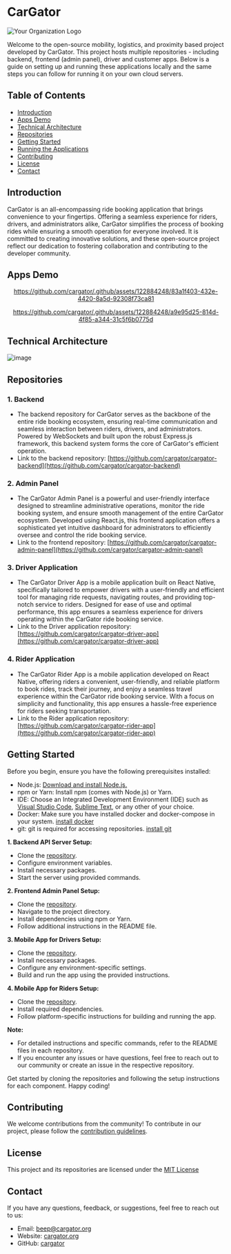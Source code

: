 # CarGator

![Your Organization Logo](https://avatars.githubusercontent.com/u/140787853?s=200&v=4)

Welcome to the open-source mobility, logistics, and proximity based project developed by CarGator. This project hosts multiple repositories - including backend, frontend (admin panel), driver and customer apps. Below is a guide on setting up and running these applications locally and the same steps you can follow for running it on your own cloud servers.

## Table of Contents

- [Introduction](#introduction)
- [Apps Demo](#Apps-Demo)
- [Technical Architecture](#technical-architecture)
- [Repositories](#repositories)
- [Getting Started](#getting-started)
- [Running the Applications](#running-the-applications)
- [Contributing](#contributing)
- [License](#license)
- [Contact](#contact)

## Introduction

CarGator is an all-encompassing ride booking application that brings convenience to your fingertips. Offering a seamless experience for riders, drivers, and administrators alike, CarGator simplifies the process of booking rides while ensuring a smooth operation for everyone involved.
It is committed to creating innovative solutions, and these open-source project reflect our dedication to fostering collaboration and contributing to the developer community.

## Apps Demo 
<div align="center">
  
https://github.com/cargator/.github/assets/122884248/83a1f403-432e-4420-8a5d-92308f73ca81

https://github.com/cargator/.github/assets/122884248/a9e95d25-814d-4f85-a344-31c5f6b0775d

</div>


## Technical Architecture

![image](https://github.com/cargator/.github/assets/89575921/789ce6bc-bcee-4ea9-a35f-9a41a4de8c6f)


## Repositories

### 1. Backend

- The backend repository for CarGator serves as the backbone of the entire ride booking ecosystem, ensuring real-time communication and seamless interaction between riders, drivers, and administrators. Powered by WebSockets and built upon the robust Express.js framework, this backend system forms the core of CarGator's efficient operation.
- Link to the backend repository: [https://github.com/cargator/cargator-backend](https://github.com/cargator/cargator-backend)

### 2. Admin Panel

- The CarGator Admin Panel is a powerful and user-friendly interface designed to streamline administrative operations, monitor the ride booking system, and ensure smooth management of the entire CarGator ecosystem. Developed using React.js, this frontend application offers a sophisticated yet intuitive dashboard for administrators to efficiently oversee and control the ride booking service.
- Link to the frontend repository: [https://github.com/cargator/cargator-admin-panel](https://github.com/cargator/cargator-admin-panel)

### 3. Driver Application

- The CarGator Driver App is a mobile application built on React Native, specifically tailored to empower drivers with a user-friendly and efficient tool for managing ride requests, navigating routes, and providing top-notch service to riders. Designed for ease of use and optimal performance, this app ensures a seamless experience for drivers operating within the CarGator ride booking service.
- Link to the Driver application repository: [https://github.com/cargator/cargator-driver-app](https://github.com/cargator/cargator-driver-app)

### 4. Rider Application

- The CarGator Rider App is a mobile application developed on React Native, offering riders a convenient, user-friendly, and reliable platform to book rides, track their journey, and enjoy a seamless travel experience within the CarGator ride booking service. With a focus on simplicity and functionality, this app ensures a hassle-free experience for riders seeking transportation.
- Link to the Rider application repository: [https://github.com/cargator/cargator-rider-app](https://github.com/cargator/cargator-rider-app)


## Getting Started

Before you begin, ensure you have the following prerequisites installed:

- Node.js: [Download and install Node.js.](https://nodejs.org)
- npm or Yarn: Install npm (comes with Node.js) or Yarn.
- IDE: Choose an Integrated Development Environment (IDE) such as [Visual Studio Code](https://code.visualstudio.com/), [Sublime Text](https://www.sublimetext.com/), or any other of your choice.
- Docker: Make sure you have installed docker and docker-compose in your system. [install docker](https://docs.docker.com/desktop/)
- git: git is required for accessing repositories. [install git](https://git-scm.com/downloads)
  

**1. Backend API Server Setup:**

- Clone the [repository](https://github.com/cargator/cargator-backend).
- Configure environment variables.
- Install necessary packages.
- Start the server using provided commands.
  
**2. Frontend Admin Panel Setup:**

- Clone the [repository](https://github.com/cargator/cargator-admin-panel).
- Navigate to the project directory.
- Install dependencies using npm or Yarn.
- Follow additional instructions in the README file.

**3. Mobile App for Drivers Setup:**

- Clone the [repository](https://github.com/cargator/cargator-driver-app).
- Install necessary packages.
- Configure any environment-specific settings.
- Build and run the app using the provided instructions.

**4. Mobile App for Riders Setup:**

- Clone the [repository](https://github.com/cargator/cargator-rider-app).
- Install required dependencies.
- Follow platform-specific instructions for building and running the app.


**Note:**
- For detailed instructions and specific commands, refer to the README files in each repository.
- If you encounter any issues or have questions, feel free to reach out to our community or create an issue in the respective repository.

Get started by cloning the repositories and following the setup instructions for each component. Happy coding!

## Contributing

We welcome contributions from the community! To contribute in our project, please follow the [contribution guidelines](https://github.com/cargator/.github/blob/main/profile/CONTRIBUTING.md).

## License

This project and its repositories are licensed under the [MIT License](https://github.com/cargator/.github/blob/main/profile/LICENSE)

## Contact

If you have any questions, feedback, or suggestions, feel free to reach out to us:

- Email: beep@cargator.org
- Website: [cargator.org](https://cargator.org)
- GitHub: [cargator](https://github.com/cargator)
